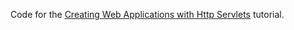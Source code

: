 Code for the [Creating Web Applications with Http Servlets](http://kotlinlang.org/docs/tutorials/httpservlets.html) tutorial.

